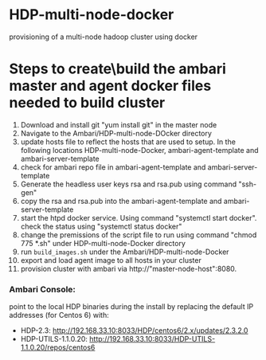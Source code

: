 # HDP-multi-node-docker
provisioning of a multi-node hadoop cluster using docker

# Steps to create\build the ambari master and agent docker files needed to build cluster
1. Download and install git "yum install git" in the master node
2. Navigate to the Ambari/HDP-multi-node-DOcker directory
3. update hosts file to reflect the hosts that are used to setup. In the following locations HDP-multi-node-Docker, ambari-agent-template and ambari-server-template 
4. check for ambari repo file in ambari-agent-template and ambari-server-template
5. Generate the headless user keys rsa and rsa.pub using command "ssh-gen"
6. copy the rsa and rsa.pub into the ambari-agent-template and ambari-server-template
7. start the htpd docker service. Using command "systemctl start docker". check the status using "systemctl status docker"
8. change the premissions of the script file to run using command "chmod 775 *.sh" under HDP-multi-node-Docker directory
8. run ```build_images.sh``` under the Ambari/HDP-multi-node-Docker
9. export and load agent image to all hosts in your cluster
10. provision cluster with ambari via http://"master-node-host":8080. 

### Ambari Console:

point to the local HDP binaries during the install by replacing the default IP addresses (for Centos 6) with:
* HDP-2.3:  		        http://192.168.33.10:8033/HDP/centos6/2.x/updates/2.3.2.0
* HDP-UTILS-1.1.0.20:  	    http://192.168.33.10:8033/HDP-UTILS-1.1.0.20/repos/centos6

